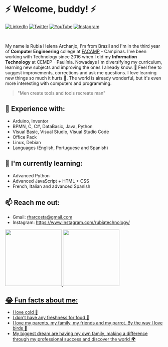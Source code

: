 # ⚡ Welcome, buddy! ⚡

<a href="https://www.linkedin.com/in/rubia-helena-archanjo/" target="_blank" rel="noopener noreferrer"><img src="https://img.shields.io/badge/LinkedIn-%230077B5.svg?&style=flat-square&logo=linkedin&logoColor=white" alt="LinkedIn"></a>
<a href="https://twitter.com/_rubiarchanjo" target="_blank" rel="noopener noreferrer"><img src="https://img.shields.io/badge/Twitter-%2303A9F4.svg?&style=flat-square&logo=twitter&logoColor=white" alt="Twitter"></a>
<a href="https://www.youtube.com/channel/UCIHAvIMbthJhpXHWZFly0SQ" target="_blank" rel="noopener noreferrer"><img src="https://img.shields.io/badge/-Youtube-FF0000?style=flat-square&labelColor=FF0000&logo=youtube&logoColor=white" alt="YouTube"></a>
<a href="https://www.instagram.com/rubiarchanjo/" target="_blank" rel="noopener noreferrer"><img src="https://img.shields.io/badge/Instagram-%23E4405F.svg?&style=flat-square&logo=instagram&logoColor=white" alt="Instagram"></a>
</p><br>

My name is Rubia Helena Archanjo, I'm from Brazil and I'm in the third year of **Computer Engineering** college at [FACAMP](https://www.facamp.com.br/) - Campinas. I've been working with Technology since 2016 when I did my **Information Technology** at CEMEP - Paulínia. Nowadays I'm diversifying my curriculum, learning new subjects and improving the ones I already know. 💬 Feel free to suggest improvements, corrections and ask me questions. I love learning new things so much it hurts 💖. The world is already wonderful, but it's even more interesting with computers and programming.

> "Men create tools and tools recreate man"

## 🥇 Experience with: 
  - Arduino, Inventor
  - BPMN, C, C#, DataBasic, Java, Python
  - Visual Basic, Visual Studio, Visual Studio Code
  - Office Pack
  - Linux, Debian  
  - Languages (English, Portuguese and Spanish)

## 🥈 I'm currently learning:
  - Advanced Python 
  - Advanced JavaScript + HTML + CSS
  - French, Italian and advanced Spanish

## 📫 Reach me out: 
  - Gmail: rharcosta@gmail.com
  - Instagram: https://www.instagram.com/rubiatechnology/

<div>
  <a href="https://github.com/rharcosta">
  <img height="180em" src="https://github-readme-stats.vercel.app/api?username=rharcosta&show_icons=true&theme=onedark&include_all_commits=true&count_private=true"/>
  <img height="180em" src="https://github-readme-stats.vercel.app/api/top-langs/?username=rharcosta&layout=compact&langs_count=16&theme=onedark"/>
<div>

 ## 😂 Fun facts about me:
  - I love cold 🥶
  - I don't have any freshness for food 🍔
  - I love my parents, my family, my friends and my parrot. By the way I love birds 🦜
  - My biggest dream are having my own family, making a difference through my professional success and discover the world 🌍
  
